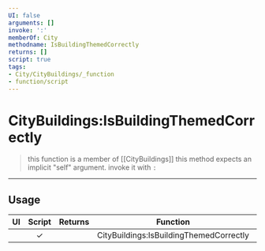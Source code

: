 ```yaml
---
UI: false
arguments: []
invoke: ':'
memberOf: City
methodname: IsBuildingThemedCorrectly
returns: []
script: true
tags:
- City/CityBuildings/_function
- function/script
---
```

# CityBuildings:IsBuildingThemedCorrectly
> this function is a member of [[CityBuildings]]
> this method expects an implicit "self" argument. invoke it with `:`
-----
## Usage
|  UI | Script | Returns | Function | Arguments |
|:---:|:------:|-------:|:--------:|:---------|
| |✓||CityBuildings:IsBuildingThemedCorrectly||
